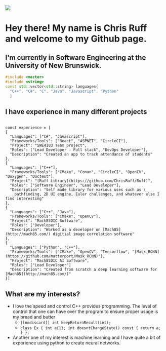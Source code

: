 <img src="https://media.giphy.com/media/ii7R0hFjKIS4poVDrk/giphy.gif">

# Hey there! My name is Chris Ruff and welcome to my Github page. #
## I'm currently in Software Engineering at the University of New Brunswick. ##
```cpp
#include <vector> 
#include <string>
const std::vector<std::string> languages{
  "C++", "C#", "C", "Java", "Javascript", "Python"
  }
```
## I have experience in many different projects ##
<pre><code class="language-javascript">
const experience = [
{
  "Languages": ["C#", "Javascript"],
  "Frameworks/Tools": ["React", "ASPNET", "CircleCI"],
  "Project": "SWE4103 Team project",
  "Roles": ["Lead Developer - Full stack", "DevOps Developer"],
  "Description": "Created an app to track attendance of students"
},
{
  "Languages": ["C++"],
  "Frameworks/Tools": ["CMake", "Conan", "CircleCI", "OpenCV", "Doxygen", "Doctest"],
  "Project": "[Ruff Library](https://github.com/ChrisRuff/Ruff)",
  "Roles": ["Software Engineer", "Lead Developer"],
  "Description": "Self made library for various uses such as \
    pathfinding, 2D UI engine, Euler challenges, and whatever else I find interesting"
},
{
  "Languages": ["C++", "Java"],
  "Frameworks/Tools": ["CMake", "OpenCV"],
  "Project": "Mach85DIC Software",
  "Roles": ["Developer"],
  "Description": "Worked as a developer on [Mach85](http://mach85.com/) digitial image correlation software"
},
{
  "Languages": ["Python", "C++"],
  "Frameworks/Tools": ["CMake", "OpenCV", "Tensorflow", "[Mask_RCNN](https://github.com/matterport/Mask_RCNN)"],
  "Project": "Mach85DIC AI Software",
  "Roles": ["Lead Developer"]
  "Description": "Created from scratch a deep learning software for [Mach85](http://mach85.com/)"
}]
</code></pre>
## What are my interests? ##
* I love the speed and control C++ provides programming. The level of control that one can have over the program to ensure proper usage is my bread and butter
  * `[[nodiscard]] int keepReturnResult(int);`
  * `class Ex { int a{1}; int doesntChangeState() const { return a; } };` 
* Another one of my interest is machine learning and I have quite a bit of experience using python to create neural networks.
